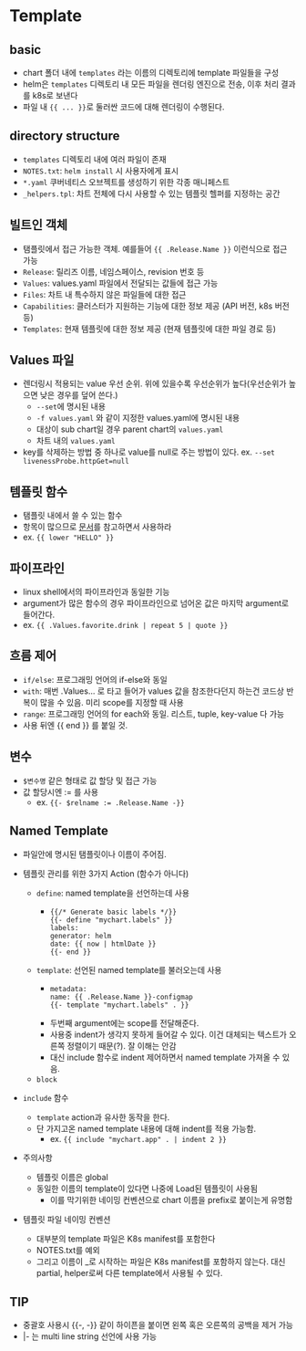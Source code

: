 # Template

## basic
- chart 폴더 내에 `templates` 라는 이름의 디렉토리에 template 파일들을 구성
- helm은 `templates` 디렉토리 내 모든 파일을 렌더링 엔진으로 전송, 이후 처리 결과를 k8s로 보낸다
- 파일 내 `{{ ... }}`로 둘러싼 코드에 대해 렌더링이 수행된다. 

## directory structure
- `templates` 디렉토리 내에 여러 파일이 존재
- `NOTES.txt`: `helm install` 시 사용자에게 표시
- `*.yaml` 쿠버네티스 오브젝트를 생성하기 위한 각종 매니페스트
- `_helpers.tpl`: 차트 전체에 다시 사용할 수 있는 템플릿 헬퍼를 지정하는 공간

## 빌트인 객체
- 탬플릿에서 접근 가능한 객체. 예를들어 `{{ .Release.Name }}` 이런식으로 접근 가능
- `Release`: 릴리즈 이름, 네임스페이스, revision 번호 등
- `Values`: values.yaml 파일에서 전달되는 값들에 접근 가능
- `Files`: 차트 내 특수하지 않은 파일들에 대한 접근
- `Capabilities`: 클러스터가 지원하는 기능에 대한 정보 제공 (API 버전, k8s 버전 등)
- `Templates`: 현재 템플릿에 대한 정보 제공 (현재 템플릿에 대한 파일 경로 등)

## Values 파일
- 렌더링시 적용되는 value 우선 순위. 위에 있을수록 우선순위가 높다(우선순위가 높으면 낮은 경우를 덮어 쓴다.)
  - `--set`에 명시된 내용
  - `-f values.yaml` 와 같이 지정한 values.yaml에 명시된 내용
  - 대상이 sub chart일 경우 parent chart의 `values.yaml`
  - 차트 내의 `values.yaml`
- key를 삭제하는 방법 중 하나로 value를 null로 주는 방법이 있다. ex. `--set livenessProbe.httpGet=null`

## 템플릿 함수
- 탬플릿 내에서 쓸 수 있는 함수
- 항목이 많으므로 [문서](https://helm.sh/ko/docs/chart_template_guide/function_list/)를 참고하면서 사용하라
- ex. `{{ lower "HELLO" }}`

## 파이프라인
- linux shell에서의 파이프라인과 동일한 기능
- argument가 많은 함수의 경우 파이프라인으로 넘어온 값은 마지막 argument로 들어간다.
- ex. `{{ .Values.favorite.drink | repeat 5 | quote }}`

## 흐름 제어
- `if/else`: 프로그래밍 언어의 if-else와 동일
- `with`: 매번 .Values... 로 타고 들어가 values 값을 참조한다던지 하는건 코드상 반복이 많을 수 있음. 미리 scope를 지정할 때 사용
- `range`: 프로그래밍 언어의 for each와 동일. 리스트, tuple, key-value 다 가능
- 사용 뒤엔 {{ end }} 를 붙일 것.

## 변수
- `$변수명` 같은 형태로 값 할당 및 접근 가능
- 값 할당시엔 := 를 사용 
  - ex. `{{- $relname := .Release.Name -}}`

## Named Template
- 파일안에 명시된 탬플릿이나 이름이 주어짐. 
- 템플릿 관리를 위한 3가지 Action (함수가 아니다)
  - `define`: named template을 선언하는데 사용
    - ```
      {{/* Generate basic labels */}}
      {{- define "mychart.labels" }}
      labels:
      generator: helm
      date: {{ now | htmlDate }}
      {{- end }}
      ```
  - `template`: 선언된 named template를 불러오는데 사용
    - ```
      metadata:
      name: {{ .Release.Name }}-configmap
      {{- template "mychart.labels" . }}
      ```
    - 두번째 argument에는 scope를 전달해준다.
    - 사용중 indent가 생각지 못하게 들어갈 수 있다. 이건 대체되는 텍스트가 오른쪽 정렬이기 때문(?). 잘 이해는 안감
    - 대신 include 함수로 indent 제어하면서 named template 가져올 수 있음.
  - `block`
- `include` 함수
  - `template` action과 유사한 동작을 한다.
  - 단 가지고온 named template 내용에 대해 indent를 적용 가능함. 
    - ex. `{{ include "mychart.app" . | indent 2 }}`

- 주의사항
  - 템플릿 이름은 global
  - 동일한 이름의 template이 있다면 나중에 Load된 템플릿이 사용됨
    - 이를 막기위한 네이밍 컨벤션으로 chart 이름을 prefix로 붙이는게 유명함
- 템플릿 파일 네이밍 컨벤션
  - 대부분의 template 파일은 K8s manifest를 포함한다
  - NOTES.txt를 예외
  - 그리고 이름이 _로 시작하는 파일은 K8s manifest를 포함하지 않는다. 대신 partial, helper로써 다른 template에서 사용될 수 있다.


## TIP
- 중괄호 사용시 {{-,  -}} 같이 하이픈을 붙이면 왼쪽 혹은 오른쪽의 공백을 제거 가능
- |- 는 multi line string 선언에 사용 가능